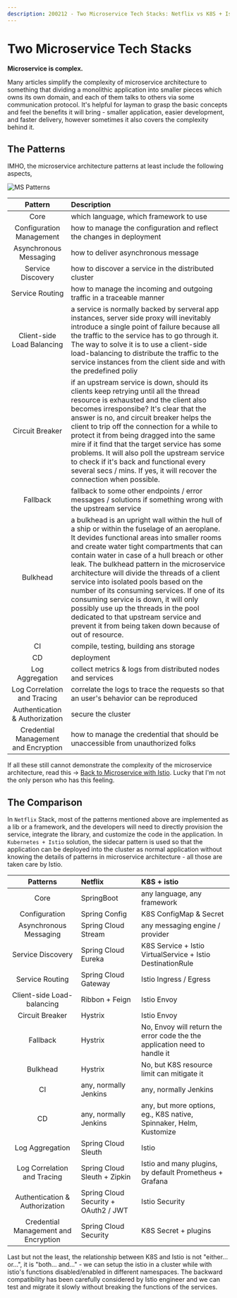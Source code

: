 ```yaml
---
description: 200212 - Two Microservice Tech Stacks: Netflix vs K8S + Istio
---
```

# Two Microservice Tech Stacks

**Microservice is complex.**

Many articles simplify the complexity of microservice architecture to something that dividing a monolithic application into smaller pieces which owns its own domain, and each of them talks to others via some communication protocol. It's helpful for layman to grasp the basic concepts and feel the benefits it will bring - smaller application, easier development, and faster delivery, however sometimes it also covers the complexity behind it.

## The Patterns

IMHO, the microservice architecture patterns at least include the following aspects,

![MS Patterns](ms-patterns.png "MS Patterns")

|             **Pattern**              | **Description**                                                                                                                                                                                                                                                                                                                                                                                                                                                                                                                                                                                                          |
|:------------------------------------:|:-------------------------------------------------------------------------------------------------------------------------------------------------------------------------------------------------------------------------------------------------------------------------------------------------------------------------------------------------------------------------------------------------------------------------------------------------------------------------------------------------------------------------------------------------------------------------------------------------------------------------|
|                 Core                 | which language, which framework to use                                                                                                                                                                                                                                                                                                                                                                                                                                                                                                                                                                                   |
|       Configuration Management       | how to manage the configuration and reflect the changes in deployment                                                                                                                                                                                                                                                                                                                                                                                                                                                                                                                                                    |
|        Asynchronous Messaging        | how to deliver asynchronous message                                                                                                                                                                                                                                                                                                                                                                                                                                                                                                                                                                                      |
|          Service Discovery           | how to discover a service in the distributed cluster                                                                                                                                                                                                                                                                                                                                                                                                                                                                                                                                                                     |
|           Service Routing            | how to manage the incoming and outgoing traffic in a traceable manner                                                                                                                                                                                                                                                                                                                                                                                                                                                                                                                                                    |
|      Client-side Load Balancing      | a service is normally backed by serveral app instances, server side proxy will inevitably introduce a single point of failure because all the traffic to the service has to go through it. The way to solve it is to use a client-side load-balancing to distribute the traffic to the service instances from the client side and with the predefined poliy                                                                                                                                                                                                                                                              |
|           Circuit Breaker            | if an upstream service is down, should its clients keep retrying until all the thread resource is exhausted and the client also becomes irresponsibe? It's clear that the answer is no, and circuit breaker helps the client to trip off the connection for a while to protect it from being dragged into the same mire if it find that the target service has some problems. It will also poll the upstream service to check if it's back and functional every several secs / mins. If yes, it will recover the connection when possible.                                                                               |
|               Fallback               | fallback to some other endpoints / error messages / solutions if something wrong with the upstream service                                                                                                                                                                                                                                                                                                                                                                                                                                                                                                               |
|               Bulkhead               | a bulkhead is an upright wall within the hull of a ship or within the fuselage of an aeroplane. It devides functional areas into smaller rooms and create water tight compartments that can contain water in case of a hull breach or other leak. The bulkhead pattern in the microservice architecture will divide the threads of a client service into isolated pools based on the number of its consuming services. If one of its consuming service is down, it will only possibly use up the threads in the pool dedicated to that upstream service and prevent it from being taken down because of out of resource. |
|                  CI                  | compile, testing, building ans storage                                                                                                                                                                                                                                                                                                                                                                                                                                                                                                                                                                                   |
|                  CD                  | deployment                                                                                                                                                                                                                                                                                                                                                                                                                                                                                                                                                                                                               |
|           Log Aggregation            | collect metrics & logs from distributed nodes and services                                                                                                                                                                                                                                                                                                                                                                                                                                                                                                                                                               |
|     Log Correlation and Tracing      | correlate the logs to trace the requests so that an user's behavior can be reproduced                                                                                                                                                                                                                                                                                                                                                                                                                                                                                                                                    |
|    Authentication & Authorization    | secure the cluster                                                                                                                                                                                                                                                                                                                                                                                                                                                                                                                                                                                                       |
| Credential Management and Encryption | how to manage the credential that should be unaccessible from unauthorized folks                                                                                                                                                                                                                                                                                                                                                                                                                                                                                                                                         |

If all these still cannot demonstrate the complexity of the microservice architecture, read this -> [Back to Microservice with Istio](https://medium.com/google-cloud/back-to-microservices-with-istio-p1-827c872daa53). Lucky that I'm not the only person who has this feeling.

## The Comparison

In `Netflix` Stack, most of the patterns mentioned above are implemented as a lib or a framework, and the developers will need to directly provision the service, integrate the library, and customize the code in the application. In `Kubernetes + Istio` solution, the sidecar pattern is used so that the application can be deployed into the cluster as normal application without knowing the details of patterns in microservice architecture - all those are taken care by Istio.

|             **Patterns**             | **Netflix**                          | **K8S + istio**                                                            |
|:------------------------------------:|:-------------------------------------|:---------------------------------------------------------------------------|
|                 Core                 | SpringBoot                           | any language, any framework                                                |
|            Configuration             | Spring Config                        | K8S ConfigMap & Secret                                                     |
|        Asynchronous Messaging        | Spring Cloud Stream                  | any messaging engine / provider                                            | 
|          Service Discovery           | Spring Cloud Eureka                  | K8S Service + Istio VirtualService + Istio DestinationRule                 |
|           Service Routing            | Spring Cloud Gateway                 | Istio Ingress / Egress                                                     |
|      Client-side Load-balancing      | Ribbon + Feign                       | Istio Envoy                                                                |
|           Circuit Breaker            | Hystrix                              | Istio Envoy                                                                |
|               Fallback               | Hystrix                              | No, Envoy will return the error code the the application need to handle it |
|               Bulkhead               | Hystrix                              | No, but K8S resource limit can mitigate it                                 |
|                  CI                  | any, normally Jenkins                | any, normally Jenkins                                                      |
|                  CD                  | any, normally Jenkins                | any, but more options, eg., K8S native, Spinnaker, Helm, Kustomize         |
|           Log Aggregation            | Spring Cloud Sleuth                  | Istio                                                                      |
|     Log Correlation and Tracing      | Spring Cloud Sleuth + Zipkin         | Istio and many plugins, by default Prometheus + Grafana                    |
|    Authentication & Authorization    | Spring Cloud Security + OAuth2 / JWT | Istio Security                                                             |
| Credential Management and Encryption | Spring Cloud Security                | K8S Secret + plugins                                                       |

Last but not the least, the relationship between K8S and Istio is not "either... or...", it is "both... and..." - we can setup the istio in a cluster while with istio's functions disabled/enabled in different namespaces. The backward compatibility has been carefully considered by Istio engineer and we can test and migrate it slowly without breaking the functions of the services.

